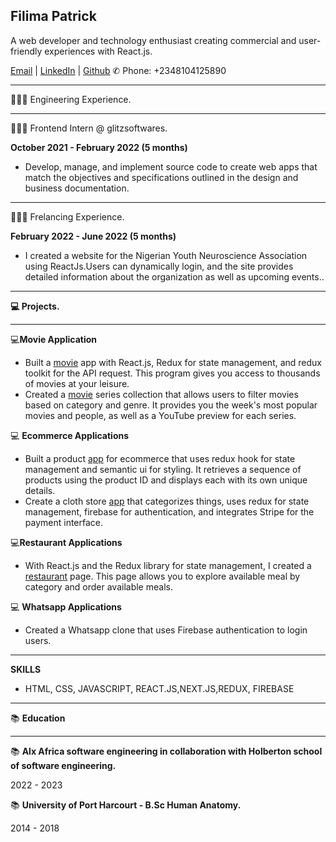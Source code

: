 ## Filima Patrick

A web developer and technology enthusiast creating commercial and user-friendly experiences with React.js.

[Email](mailto:filimapatrick@gmail.com) | [LinkedIn](https://www.linkedin.com/in/patrick-filima-91450817b/) | [Github](https://github.com/filimapatrick)
✆ Phone: +2348104125890

___

👩🏼‍💻 Engineering Experience.

___
👩🏼‍💻 Frontend Intern @ glitzsoftwares.

**October 2021 - February 2022 (5 months)**

  + Develop, manage, and implement source code to create web apps  that match the objectives and specifications outlined in the design and business documentation.
  
 ___
 
 👩🏼‍💻 Frelancing Experience.

**February 2022 - June 2022 (5 months)**

  + I created a website for the Nigerian Youth Neuroscience Association using ReactJs.Users can dynamically login, and the site provides detailed information about the organization as well as upcoming events..
   
  ___
   
  **💻 Projects.**
  
 ___
    
 
 💻**Movie Application**

+ Built a [movie](https://627bc24d3f081c14701a9486--regal-bonbon-8701fd.netlify.app/) app with React.js, Redux for state management, and  redux toolkit for the API request. This program gives you access to thousands of movies at your leisure.
+ Created a [movie](https://glistening-salmiakki-58b407.netlify.app) series collection that allows users to filter movies based on category and genre. It provides you the week's most popular movies and people, as well as a YouTube preview for each series.

 💻 **Ecommerce Applications**
 
+ Built a product [app](https://profound-starlight-ed42a2.netlify.app) for ecommerce that uses redux hook for state management and semantic ui for styling. It retrieves a sequence of products using the product ID and displays each with its own unique details.
+ Create a cloth store [app](https://ecommerce-with-stripe.netlify.app) that categorizes things, uses redux for state management, firebase for authentication, and integrates Stripe for the payment interface.

💻**Restaurant Applications**
 
 + With React.js and the Redux library for state management, I created a [restaurant](https://628a95c763d6b21cda541df3--courageous-cascaron-aa8ddf.netlify.app/) page. This page allows you to explore available meal by category and order available meals.


 💻  **Whatsapp Applications**
 +   Created a Whatsapp clone that uses Firebase authentication to login users.
 
 ___


**SKILLS**

+ HTML, CSS, JAVASCRIPT, REACT.JS,NEXT.JS,REDUX, FIREBASE

___



 📚 **Education**

___

📚 **Alx Africa software engineering in collaboration with Holberton school of software engineering.**

2022 - 2023


📚 **University of Port Harcourt - B.Sc Human Anatomy.**

2014 - 2018
